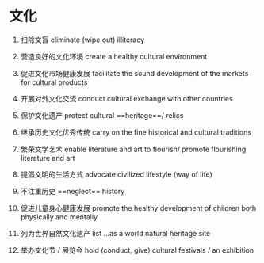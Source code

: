 

# 文化

1. 扫除文盲 eliminate (wipe out) illiteracy

2. 营造良好的文化环境 create a healthy cultural environment

3. 促进文化市场健康发展 facilitate the sound development of the markets for cultural products

4. 开展对外文化交流 conduct cultural exchange with other countries

5. 保护文化遗产 protect cultural ==heritage==/ relics

6. 继承历史文化优秀传统 carry on the fine historical and cultural traditions

7. 繁荣文学艺术 enable literature and art to flourish/ promote flourishing literature and art

10. 提倡文明的生活方式 advocate civilized lifestyle (way of life)

11. 不注重历史 ==neglect== history

13. 促进儿童身心健康发展 promote the healthy development of children both physically and mentally

14. 列为世界自然文化遗产 list …as a world natural heritage site

15. 举办文化节 / 展览会 hold (conduct, give) cultural festivals / an exhibition